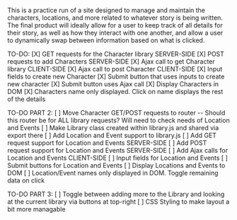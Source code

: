 This is a practice run of a site designed to manage and maintain the characters, locations, and more related
to whatever story is being written. The final product will ideally allow for a user to keep track of all
details for their story, as well as how they interact with one another, and allow a user to dynamically
swap between information based on what is clicked.

TO-DO: 
[X] GET requests for the Character library SERVER-SIDE
[X] POST requests to add Characters SERVER-SIDE
[X] Ajax call to get Character library CLIENT-SIDE
[X] Ajax call to post Character CLIENT-SIDE
[X] Input fields to create new Character
[X] Submit button that uses inputs to create new character
[X] Submit button uses Ajax call
[X] Display Characters in DOM
[X] Characters name only displayed. Click on name displays the rest of the details

TO-DO PART 2:
[ ] Move Character GET/POST requests to router 
    -- Should this router be for ALL library requests? Will need to check needs of Location and Events
[ ] Make Library class created within library.js and shared via export there
[ ] Add Location and Event support to library.js
[ ] Add GET request support for Location and Events SERVER-SIDE
[ ] Add POST request support for Location and Events SERVER-SIDE
[ ] Add Ajax calls for Location and Events CLIENT-SIDE
[ ] Input fields for Location and Events
[ ] Submit buttons for Location and Events
[ ] Display Locations and Events to DOM
[ ] Location/Event names only displayed in DOM. Toggle remaining data on click

TO-DO PART 3:
[ ] Toggle between adding more to the Library and looking at the current library via buttons at top-right
[ ] CSS Styling to make layout a bit more managable